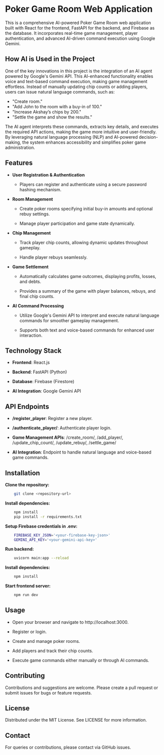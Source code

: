 # Poker Game Room Web Application

This is a comprehensive AI-powered Poker Game Room web application built with React for the frontend, FastAPI for the backend, and Firebase as the database. It incorporates real-time game management, player authentication, and advanced AI-driven command execution using Google Gemini.

## How AI is Used in the Project
One of the key innovations in this project is the integration of an AI agent powered by Google's Gemini API. This AI-enhanced functionality enables voice and text-based command execution, making game management effortless. Instead of manually updating chip counts or adding players, users can issue natural language commands, such as:

- "Create room."
- "Add John to the room with a buy-in of 100."
- "Increase Akshay’s chips by 200."
- "Settle the game and show the results."

The AI agent interprets these commands, extracts key details, and executes the required API actions, making the game more intuitive and user-friendly. By leveraging natural language processing (NLP) and AI-powered decision-making, the system enhances accessibility and simplifies poker game administration.

## Features

- **User Registration & Authentication**

    - Players can register and authenticate using a secure password hashing mechanism.

- **Room Management**

    - Create poker rooms specifying initial buy-in amounts and optional rebuy settings.

    - Manage player participation and game state dynamically.

- **Chip Management**

    - Track player chip counts, allowing dynamic updates throughout gameplay.

    - Handle player rebuys seamlessly.

- **Game Settlement**

    - Automatically calculates game outcomes, displaying profits, losses, and debts.

    - Provides a summary of the game with player balances, rebuys, and final chip counts.

- **AI Command Processing**

    - Utilize Google's Gemini API to interpret and execute natural language commands for smoother gameplay management.

    - Supports both text and voice-based commands for enhanced user interaction.


## Technology Stack

- **Frontend**: React.js

- **Backend**: FastAPI (Python)

- **Database**: Firebase (Firestore)

- **AI Integration**: Google Gemini API

## API Endpoints

- **/register_player**: Register a new player.

- **/authenticate_player/**: Authenticate player login.

- **Game Management APIs**: /create_room/, /add_player/, /update_chip_count/, /update_rebuy/, /settle_game/

- **AI Integration**: Endpoint to handle natural language and voice-based game commands.

## Installation

**Clone the repository:**

```bash
    git clone <repository-url>
```

**Install dependencies:**

```bash
    npm install
    pip install -r requirements.txt
```

**Setup Firebase credentials in .env:**
```bash
    FIREBASE_KEY_JSON='<your-firebase-key-json>'
    GEMINI_API_KEY='<your-gemini-api-key>'
```

**Run backend:**
```bash
    uvicorn main:app --reload
```

**Install dependencies:**
```bash
    npm install
```

**Start frontend server:**
```bash
    npm run dev
```

## Usage

- Open your browser and navigate to http://localhost:3000.
    
- Register or login.

- Create and manage poker rooms.

- Add players and track their chip counts.

- Execute game commands either manually or through AI commands.

## Contributing

Contributions and suggestions are welcome. Please create a pull request or submit issues for bugs or feature requests.

## License

Distributed under the MIT License. See LICENSE for more information.

## Contact

For queries or contributions, please contact via GitHub issues.